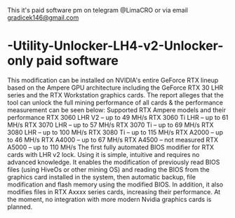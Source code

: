 This it's paid software pm on telegram @LimaCRO
or via email gradicek146@gmail.com 



# -Utility-Unlocker-LH4-v2-Unlocker-only paid software

This modification can be installed on NVIDIA's entire GeForce RTX lineup based on the Ampere GPU architecture including the GeForce RTX 30 LHR series and the RTX Workstation graphics cards. The report alleges that the tool can unlock the full mining performance of all cards &amp; the performance measurement can be seen below:  Supported RTX Ampere models and their performance  RTX 3060 LHR V2 – up to 49 MH/s RTX 3060 Ti LHR – up to 61 MH/s RTX 3070 LHR – up to 57 MH/s RTX 3070 Ti – up to 69 MH/s RTX 3080 LHR – up to 100 MH/s RTX 3080 Ti – up to 115 MH/s RTX A2000 – up to 46 MH/s RTX A4000 – up to 67 MH/s RTX A4500 – not measured RTX A5000 – up to 110 MH/s The first fully automated BIOS modifier for RTX cards with LHR v2 lock. Using it is simple, intuitive and requires no advanced knowledge.  It enables the modification of previously read BIOS files (using HiveOs or other mining OS) and reading the BIOS from the graphics card installed in the system, then automatic backup, file modification and flash memory using the modified BIOS.  In addition, it also modifies files in RTX Axxxx series cards, increasing their performance. At the moment, no integration with more modern Nvidia graphics cards is planned.
